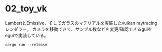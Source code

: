 # 02_toy_vk

LambertとEmissive、そしてガラスのマテリアルを実装したvulkan raytracingレンダラー。
カメラを移動できて、サンプル数などを変更/確認できるguiをeguiで実装している。

```
cargo run --release
```
